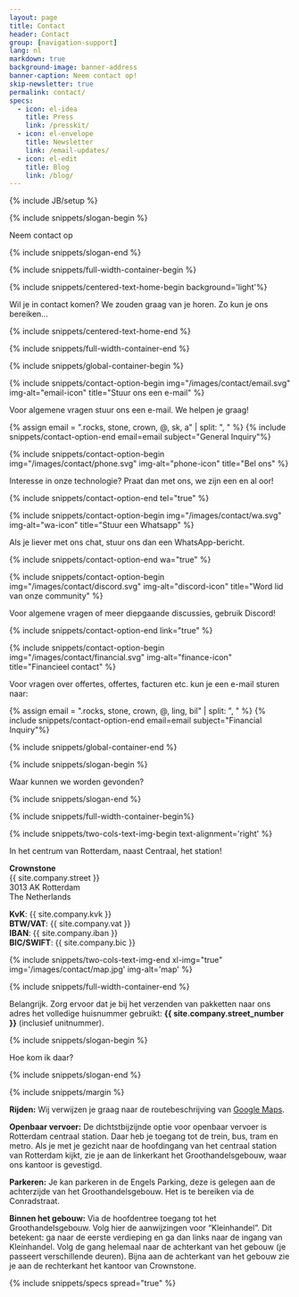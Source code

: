 ```yaml
---
layout: page
title: Contact
header: Contact
group: [navigation-support]
lang: nl
markdown: true
background-image: banner-address
banner-caption: Neem contact op!
skip-newsletter: true
permalink: contact/
specs:
  - icon: el-idea
    title: Press
    link: /presskit/
  - icon: el-envelope
    title: Newsletter
    link: /email-updates/
  - icon: el-edit
    title: Blog
    link: /blog/
---
```

{% include JB/setup %}


{% include snippets/slogan-begin %}

Neem contact op

{% include snippets/slogan-end %}


{% include snippets/full-width-container-begin %}

{% include snippets/centered-text-home-begin background='light'%}

Wil je in contact komen? We zouden graag van je horen. Zo kun je ons bereiken...

{% include snippets/centered-text-home-end %}

{% include snippets/full-width-container-end %}



{% include snippets/global-container-begin %}


{% include snippets/contact-option-begin img="/images/contact/email.svg" img-alt="email-icon" title="Stuur ons een e-mail" %}

Voor algemene vragen stuur ons een e-mail. We helpen je graag!

{% assign email = ".rocks, stone, crown, @, sk, a" | split: ", "  %}
{% include snippets/contact-option-end email=email subject="General Inquiry"%}


{% include snippets/contact-option-begin img="/images/contact/phone.svg" img-alt="phone-icon" title="Bel ons" %}

Interesse in onze technologie? Praat dan met ons, we zijn een en al oor!

{% include snippets/contact-option-end tel="true" %}


{% include snippets/contact-option-begin img="/images/contact/wa.svg" img-alt="wa-icon" title="Stuur een Whatsapp" %}

Als je liever met ons chat, stuur ons dan een WhatsApp-bericht.

{% include snippets/contact-option-end wa="true" %}


{% include snippets/contact-option-begin img="/images/contact/discord.svg" img-alt="discord-icon" title="Word lid van onze community" %}

Voor algemene vragen of meer diepgaande discussies, gebruik Discord!

{% include snippets/contact-option-end link="true" %}


{% include snippets/contact-option-begin img="/images/contact/financial.svg" img-alt="finance-icon" title="Financieel contact" %}

Voor vragen over offertes, offertes, facturen etc. kun je een e-mail sturen naar:

{% assign email = ".rocks, stone, crown, @, ling, bil" | split: ", "  %}
{% include snippets/contact-option-end email=email subject="Financial Inquiry"%}


{% include snippets/global-container-end %}



{% include snippets/slogan-begin %}

Waar kunnen we worden gevonden?

{% include snippets/slogan-end %}


{% include snippets/full-width-container-begin%}

{% include snippets/two-cols-text-img-begin text-alignment='right' %}

In het centrum van Rotterdam, naast Centraal, het station!

**Crownstone**<br>
{{ site.company.street }} <br>
3013 AK Rotterdam <br>
The Netherlands <br>

**KvK**: {{ site.company.kvk }}<br>
**BTW/VAT**: {{ site.company.vat }}<br>
**IBAN**: {{ site.company.iban }}<br>
**BIC/SWIFT**: {{ site.company.bic }}

{% include snippets/two-cols-text-img-end xl-img="true" img='/images/contact/map.jpg' img-alt='map' %}

{% include snippets/full-width-container-end %}

Belangrijk. Zorg ervoor dat je bij het verzenden van pakketten naar ons adres het volledige huisnummer gebruikt: **{{ site.company.street_number }}** (inclusief unitnummer).



{% include snippets/slogan-begin %}

Hoe kom ik daar?

{% include snippets/slogan-end %}


{% include snippets/margin %}


**Rijden:** Wij verwijzen je graag naar de routebeschrijving van [Google Maps](https://www.google.ie/maps/place/Crownstone/@51.9233355,4.4669633,17z/data=!3m1!4b1!4m5!3m4!1s0x47c434a44d95a89d:0xc1a444b798de16f9!8m2!3d51.9233355!4d4.469152).

**Openbaar vervoer:** De dichtstbijzijnde optie voor openbaar vervoer is Rotterdam centraal station. Daar heb je toegang tot de trein, bus, tram en metro. Als je met je gezicht naar de hoofdingang van het centraal station van Rotterdam kijkt, zie je aan de linkerkant het Groothandelsgebouw, waar ons kantoor is gevestigd.

**Parkeren:** Je kan parkeren in de Engels Parking, deze is gelegen aan de achterzijde van het Groothandelsgebouw. Het is te bereiken via de Conradstraat.

**Binnen het gebouw:** Via de hoofdentree toegang tot het Groothandelsgebouw. Volg hier de aanwijzingen voor “Kleinhandel”. Dit betekent: ga naar de eerste verdieping en ga dan links naar de ingang van Kleinhandel. Volg de gang helemaal naar de achterkant van het gebouw (je passeert verschillende deuren). Bijna aan de achterkant van het gebouw zie je aan de rechterkant het kantoor van Crownstone.

{% include snippets/specs spread="true" %}